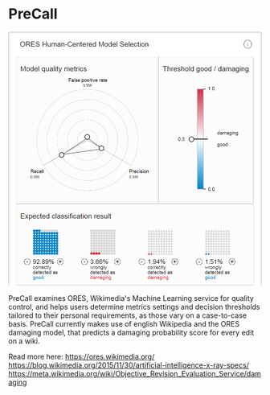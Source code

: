 # PreCall
![alt text](./iterationFinal.png)

PreCall examines ORES, Wikimedia's Machine Learning service for quality control, and helps users determine metrics settings and decision thresholds tailored to their personal requirements, as those vary on a case-to-case basis.
PreCall currently makes use of english Wikipedia and the ORES damaging model, that predicts a damaging probability score for every edit on a wiki.

Read more here:
https://ores.wikimedia.org/
https://blog.wikimedia.org/2015/11/30/artificial-intelligence-x-ray-specs/
https://meta.wikimedia.org/wiki/Objective_Revision_Evaluation_Service/damaging
